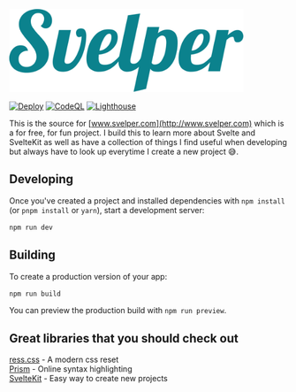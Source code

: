 <img height="150" alt="Svelper" src="/static/svelper-logo.svg" />

[![Deploy](https://github.com/shadovo/svelper/actions/workflows/main.yml/badge.svg?branch=main)](https://github.com/shadovo/svelper/actions/workflows/main.yml)
[![CodeQL](https://github.com/shadovo/svelper/actions/workflows/codeql-analysis.yml/badge.svg)](https://github.com/shadovo/svelper/actions/workflows/codeql-analysis.yml)
[![Lighthouse](https://github.com/shadovo/svelper/actions/workflows/lighthouse-production.yml/badge.svg?branch=main)](https://github.com/shadovo/svelper/actions/workflows/lighthouse-production.yml)

This is the source for [www.svelper.com](http://www.svelper.com) which is a for free, for fun project. I build this to learn more about Svelte and SvelteKit as well as have a collection of things I find useful when developing but always have to look up everytime I create a new project 😅.

## Developing

Once you've created a project and installed dependencies with `npm install` (or `pnpm install` or `yarn`), start a development server:

```bash
npm run dev
```

## Building

To create a production version of your app:

```bash
npm run build
```

You can preview the production build with `npm run preview`.

## Great libraries that you should check out

[ress.css](https://github.com/filipelinhares/ress) - A modern css reset  
[Prism](https://prismjs.com/) - Online syntax highlighting  
[SvelteKit](https://kit.svelte.dev/) - Easy way to create new projects
